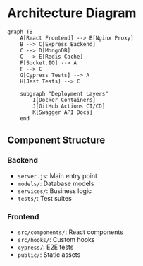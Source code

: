 # Architecture Diagram

```mermaid
graph TB
    A[React Frontend] --> B[Nginx Proxy]
    B --> C[Express Backend]
    C --> D[MongoDB]
    C --> E[Redis Cache]
    F[Socket.IO] --> A
    F --> C
    G[Cypress Tests] --> A
    H[Jest Tests] --> C

    subgraph "Deployment Layers"
        I[Docker Containers]
        J[GitHub Actions CI/CD]
        K[Swagger API Docs]
    end
```

## Component Structure

### Backend
- `server.js`: Main entry point
- `models/`: Database models
- `services/`: Business logic
- `tests/`: Test suites

### Frontend
- `src/components/`: React components
- `src/hooks/`: Custom hooks
- `cypress/`: E2E tests
- `public/`: Static assets
